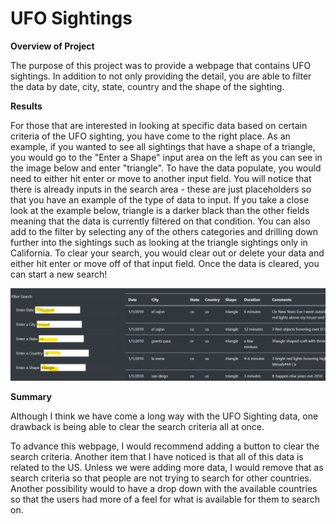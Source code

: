 # UFO Sightings

**Overview of Project**

The purpose of this project was to provide a webpage that contains UFO sightings.  In addition to not only providing the detail, you are able to filter the data by date, city, state, country and the shape of the sighting.

**Results**

For those that are interested in looking at specific data based on certain criteria of the UFO sighting, you have come to the right place. As an example, if you wanted to see all sightings that have a shape of a triangle, you would go to the "Enter a Shape" input area on the left as you can see in the image below and enter "triangle".  To have the data populate, you would need to either hit enter or move to another input field.  You will notice that there is already inputs in the search area - these are just placeholders so that you have an example of the type of data to input.  If you take a close look at the example below, triangle is a darker black than the other fields meaning that the data is currently filtered on that condition.  You can also add to the filter by selecting any of the others categories and drilling down further into the sightings such as looking at the triangle sightings only in California.  To clear your search, you would clear out or delete your data and either hit enter or move off of that input field.  Once the data is cleared, you can start a new search!

![](/Resources/image.png)

**Summary**

Although I think we have come a long way with the UFO Sighting data, one drawback is being able to clear the search criteria all at once.

To advance this webpage, I would recommend adding a button to clear the search criteria.  Another item that I have noticed is that all of this data is related to the US.  Unless we were adding more data, I would remove that as search criteria so that people are not trying to search for other countries.  Another possibility would to have a drop down with the available countries so that the users had more of a feel for what is available for them to search on.
